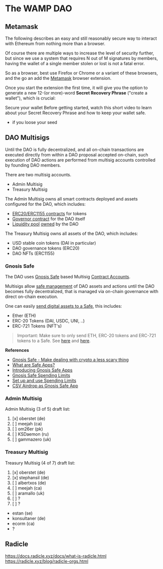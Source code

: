 # The WAMP DAO

## Metamask

The following describes an easy and still reasonably secure way to interact with Ethereum from nothing more than a browser.

Of course there are multiple ways to increase the level of security further, but since we use a system that requires N out of M signatures by members, having the wallet of a single member stolen or lost is not a fatal error.

So as a browser, best use Firefox or Chrome or a variant of these browsers, and the go an add the [Metamask](https://metamask.io/) browser extension.

Once you start the extension the first time, it will give you the option to generate a new 12-(or more)-word **Secret Recovery Phrase** ("create a wallet"), which is crucial:


Secure your wallet
Before getting started, watch this short video to learn about your Secret Recovery Phrase and how to keep your wallet safe.


* if you loose your seed


## DAO Multisigs

Until the DAO is fully decentralized, and all on-chain transactions are executed directly from within a DAO proposal accepted on-chain, such execution of DAO actions are performed from multisig accounts controlled by founding DAO members.

There are two multisig accounts.

* Admin Multisig
* Treasury Multisig

The Admin Multisig owns all smart contracts deployed and assets configured for the DAO, which includes:

* [ERC20/ERC1155 contracts](https://docs.openzeppelin.com/contracts/4.x/tokens) for tokens
* [Governor contract](https://docs.openzeppelin.com/contracts/4.x/api/governance) for the DAO itself
* [Liquidity pool](https://docs.balancer.fi/products/balancer-pools/liquidity-bootstrapping-pools-lbps) [owned](https://dev.balancer.fi/resources/deploy-pools-from-factory/creation) by the DAO

The Treasury Multisig owns all assets of the DAO, which includes:

* USD stable coin tokens (DAI in particular)
* DAO governance tokens (ERC20)
* DAO NFTs (ERC1155)

### Gnosis Safe

The DAO uses [Gnosis Safe](https://gnosis-safe.io/) based Multisig [Contract Accounts](https://docs.gnosis-safe.io/introduction/the-programmable-account/eoas-vs.-contract-accounts).

Multisigs allow [safe management](https://blog.gnosis.pm/how-to-securely-manage-company-crypto-funds-with-gnosis-safe-multisig-8b3f67485985
) of DAO assets and actions until the DAO becomes fully decentralized, that is managed via on-chain governance with direct on-chain execution.

One can easily [send digital assets to a Safe](https://help.gnosis-safe.io/en/articles/3922053-how-can-i-receive-funds), this includes:

* Ether (ETH)
* ERC-20 Tokens (DAI, USDC, UNI, ..)
* ERC-721 Tokens (NFT's)

> Important: Make sure to only send ETH, ERC-20 tokens and ERC-721 tokens to a Safe. See [here](https://help.gnosis-safe.io/en/articles/4970832-supported-asset-types) and [here](https://help.gnosis-safe.io/en/articles/3964868-erc-721-nfts).

**References**

* [Gnosis Safe - Make dealing with crypto a less scary thing](https://www.youtube.com/watch?v=9gyZRq162A8)
* [What are Safe Apps?](https://help.gnosis-safe.io/en/articles/4022022-what-are-safe-apps)
* [Introducing Gnosis Safe Apps](https://blog.gnosis.pm/introducing-gnosis-safe-apps-faef908f69c6)
* [Gnosis Safe Spending Limits](https://blog.gnosis.pm/gnosis-safe-spending-limits-f05b775d06b3)
* [Set up and use Spending Limits](https://help.gnosis-safe.io/en/articles/4667979-set-up-and-use-spending-limits)
* [CSV Airdrop as Gnosis Safe App](https://github.com/bh2smith/safe-airdrop)

### Admin Multisig

Admin Multisig (3 of 5) draft list:

1. [x] oberstet	(de)
2. [ ] meejah (ca)
3. [ ] om26er (pk)
4. [ ] KSDaemon (ru)
5. [ ] gammazero (uk)

### Treasury Multisig

Treasury Multisig (4 of 7) draft list:

1. [x] oberstet	(de)
2. [x] stephansil (de)
3. [ ] albertxos (de)
4. [ ] meejah (ca)
5. [ ] aramallo	(uk)
6. [ ] ?
7. [ ] ?

* estan	(se)
* konsultaner (de)
* ecorm	(ca)
* ?

## Radicle

https://docs.radicle.xyz/docs/what-is-radicle.html
https://radicle.xyz/blog/radicle-orgs.html
